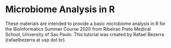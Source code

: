 # Microbiome Analysis in R

These materials are intended to provide a basic microbiome analysis in R for the Bioinformatics Summer Course 2020 from Ribeirao Preto Medical School, University of Sao Paulo. This tutorial was created by Rafael Bezerra (rafaelbezerra at usp dot br). 
